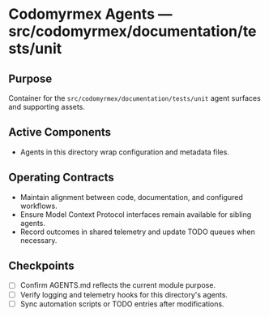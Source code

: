 # Codomyrmex Agents — src/codomyrmex/documentation/tests/unit

## Purpose
Container for the `src/codomyrmex/documentation/tests/unit` agent surfaces and supporting assets.

## Active Components
- Agents in this directory wrap configuration and metadata files.

## Operating Contracts
- Maintain alignment between code, documentation, and configured workflows.
- Ensure Model Context Protocol interfaces remain available for sibling agents.
- Record outcomes in shared telemetry and update TODO queues when necessary.

## Checkpoints
- [ ] Confirm AGENTS.md reflects the current module purpose.
- [ ] Verify logging and telemetry hooks for this directory's agents.
- [ ] Sync automation scripts or TODO entries after modifications.
